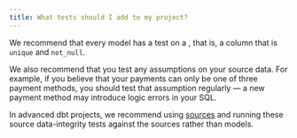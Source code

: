 ```yaml
---
title: What tests should I add to my project?
---
```

We recommend that every model has a test on a <Term id="primary-key" />, that is, a column that is `unique` and `not_null`.

We also recommend that you test any assumptions on your source data. For example, if you believe that your payments can only be one of three payment methods, you should test that assumption regularly — a new payment method may introduce logic errors in your SQL.

In advanced dbt projects, we recommend using [sources](using-sources) and running these source data-integrity tests against the sources rather than models.
